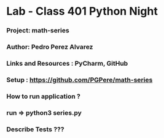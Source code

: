 # Lab - Class 401 Python Night
### Project: math-series
### Author: Pedro Perez Alvarez
### Links and Resources : PyCharm, GitHub

### Setup : https://github.com/PGPere/math-series

### How to run application ?
###  run => python3 series.py

### Describe Tests ???
